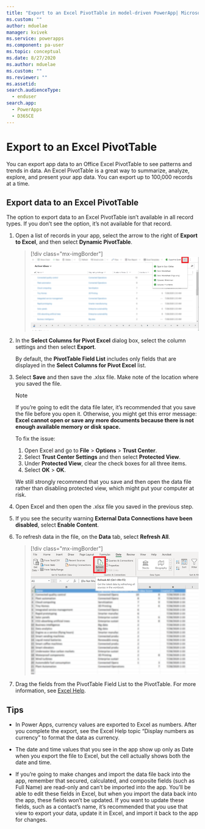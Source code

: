 ```yaml
---
title: "Export to an Excel PivotTable in model-driven PowerApp| MicrosoftDocs"
ms.custom: ""
author: mduelae
manager: kvivek
ms.service: powerapps
ms.component: pa-user
ms.topic: conceptual
ms.date: 8/27/2020
ms.author: mduelae
ms.custom: ""
ms.reviewer: ""
ms.assetid: 
search.audienceType: 
  - enduser
search.app: 
  - PowerApps
  - D365CE
---
```

# Export to an Excel PivotTable


You can export app data to an Office Excel PivotTable to see patterns and trends in data. An Excel PivotTable is a great way to summarize, analyze, explore, and present your app data. You can export up to 100,000 records at a time.  
  

## Export data to an Excel PivotTable  
The option to export data to an Excel PivotTable isn’t available in all record types. If you don’t see the option, it’s not available for that record.  
  
1. Open a list of records in your app, select the arrow to the right of **Export to Excel**, and then select **Dynamic PivotTable**.  

   > [!div class="mx-imgBorder"] 
   > ![Export to excel](media/export_to_excel.png "Select export to Excel")
  
2. In the **Select Columns for Pivot Excel** dialog box, select the column settings and then select **Export**.  
  
   By default, the **PivotTable Field List** includes only fields that are displayed in the **Select Columns for Pivot Excel** list.  
  
3. Select **Save** and then save the .xlsx file. Make note of the location where you saved the file.  
  
   > [!NOTE]
   > If you’re going to edit the data file later, it’s recommended that you save the file before you open it. Otherwise, you might get this error message: **Excel cannot open or save any more documents because there is not enough available memory or disk space.**  
   > 
   > To fix the issue:  
   > 
   > 1. Open Excel and go to **File** > **Options** > **Trust Center**.  
   > 2. Select **Trust Center Settings** and then select **Protected View**.  
   > 3. Under **Protected View**, clear the check boxes for all three items.  
   > 4. Select **OK** > **OK**.  
   > 
   > We still strongly recommend that you save and then open the data file rather than disabling protected view, which might put your computer at risk.  
  
4. Open Excel and then open the .xlsx file you saved in the previous step.  
  
5. If you see the security warning **External Data Connections have been disabled**, select **Enable Content**.  
  
6. To refresh data in the file, on the **Data** tab, select **Refresh All**.  

   > [!div class="mx-imgBorder"] 
   > ![Refresh all data](media/refresh_data.png "Refresh all data")
  
7. Drag the fields from the PivotTable Field List to the PivotTable. For more information, see [Excel Help](https://support.microsoft.com/excel).  
  
## Tips  
  
- In Power Apps, currency values are exported to Excel as numbers. After you complete the export, see the Excel Help topic “Display numbers as currency" to format the data as currency.
  
- The date and time values that you see in the app show up only as Date when you export the file to Excel, but the cell actually shows both the date and time.  
  
- If you’re going to make changes and import the data file back into the app, remember that secured, calculated, and composite fields (such as Full Name) are read-only and can’t be imported into the app. You’ll be able to edit these fields in Excel, but when you import the data back into the app, these fields won’t be updated. If you want to update these fields, such as a contact’s name, it’s recommended that you use that view to export your data, update it in Excel, and import it back to the app for changes.  
  
 
